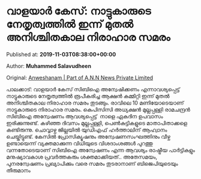 
# വാളയാർ കേസ്: നാട്ടുകാരുടെ നേതൃത്വത്തിൽ ഇന്ന് മുതൽ അനിശ്ചിതകാല നിരാഹാര സമരം

Published at: **2019-11-03T08:38:00+00:00**

Author: **Muhammed Salavudheen**

Original: [Anweshanam | Part of A.N.N News Private Limited](http://anweshanam.com/index.php/kerala/news/valayar-case-hunger-strike-by-natives)

പാലക്കാട്: വാളയാർ കേസ് സിബിഐ അന്വേഷിക്കണം എന്നാവശ്യപ്പെട്ട് നാട്ടുകാരുടെ നേതൃത്വത്തിൽ രൂപീകരിച്ച ആക്ഷൻ കമ്മിറ്റി ഇന്ന് മുതൽ അനിശ്ചിതകാല നിരാഹാര സമരം തുടങ്ങും. രാവിലെ 10 മണിയോടെയാണ് നാട്ടുകാരുടെ നിരാഹാര സമരം. കെപിസിസി അധ്യക്ഷൻ മുല്ലപ്പള്ളി രാമചന്ദ്രൻ സിബിഐ അന്വേഷണം ആവശ്യപ്പെട്ട്  നാളെ ഏകദിന ഉപവാസം ഇരിക്കുന്നുണ്ട്.
കഴിഞ്ഞ ദിവസം മുല്ലപ്പള്ളി, പെൺകുട്ടികളുടെ മാതാപിതാക്കളെ കണ്ടിരുന്നു. ചൊവ്വാഴ്ച ജില്ലയിൽ യുഡിഎഫ് ഹർത്താലിന് ആഹ്വാനം ചെയ്തിട്ടുണ്ട്. കേസിൽ പ്രോസിക്യൂഷനും അന്വേഷണസംഘത്തിനും വീഴ്ച ഉണ്ടായെന്ന് വ്യക്തമാക്കുന്ന വിധിയുടെ വിശദാംശങ്ങൾ പുറത്തു വന്നതോടെയാണ് സിബിഐ അന്വേഷണം എന്ന ആവശ്യം രാഷ്ട്രീയ പാർട്ടികളും മനുഷ്യാവകാശ പ്രവർത്തകരും ശക്തമാക്കിയത്..
അതേസമയം, പുനരന്വേഷണം പ്രഖ്യാപിക്കും വരെ സമരം തുടരാനാണ് ബിജെപിയുടെയും തീരുമാനം

